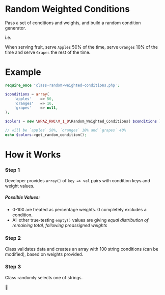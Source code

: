 # Random Weighted Conditions

Pass a set of conditions and weights, and build a random condition generator.

i.e.

When serving fruit, serve `Apples` 50% of the time, serve `Oranges` 10% of the time and serve `Grapes` the rest of the time.

# Example

```php
require_once 'class-random-weighted-conditions.php';

$conditions = array(
	'apples'    => 50,
	'oranges'   => 10,
	'grapes'    => null,
);

$colors = new \WPAZ_RWC\V_1_0\Random_Weighted_Conditions( $conditions );

// will be `apples` 50%, `oranges` 10% and `grapes` 40%
echo $colors->get_random_condition();
```

# How it Works
### Step 1
Developer provides `array()` of `key => val` pairs with condition keys and weight values. 
##### Possible Values:
* 0-100 are treated as percentage weights. 0 completely excludes a condition.
* All other true-testing `empty()` values are giving _equal distribution of remaining total, following preassigned weights_

### Step 2
Class validates data and creates an array with 100 string conditions (can be modified), based on weights provided.

### Step 3
Class randomly selects one of strings.

:dancer:
